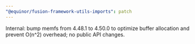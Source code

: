 ```yaml
---
"@equinor/fusion-framework-utils-imports": patch
---
```


Internal: bump memfs from 4.48.1 to 4.50.0 to optimize buffer allocation and prevent O(n^2) overhead; no public API changes.
